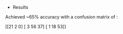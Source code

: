 * Results

Achieved ~65% accuracy with a confusion matrix of :

[[21  2  0]
 [ 3 56 37]
 [ 1 18 53]]
